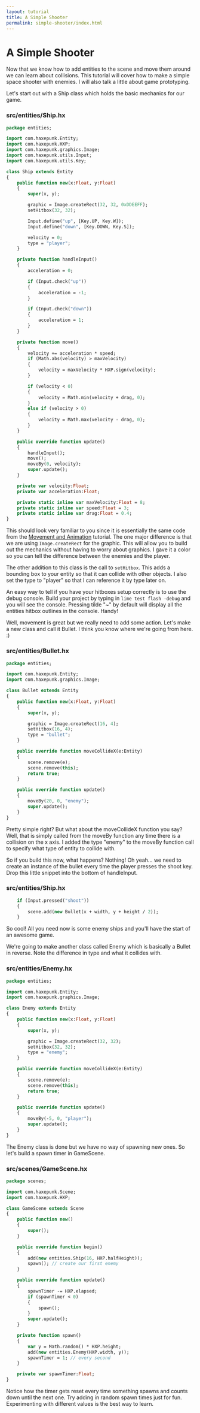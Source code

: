 ```yaml
---
layout: tutorial
title: A Simple Shooter
permalink: simple-shooter/index.html
---
```


# A Simple Shooter

Now that we know how to add entities to the scene and move them around we can learn about collisions. This tutorial will cover how to make a simple space shooter with enemies. I will also talk a little about game prototyping.

Let's start out with a Ship class which holds the basic mechanics for our game.

### src/entities/Ship.hx

```haxe
package entities;

import com.haxepunk.Entity;
import com.haxepunk.HXP;
import com.haxepunk.graphics.Image;
import com.haxepunk.utils.Input;
import com.haxepunk.utils.Key;

class Ship extends Entity
{
	public function new(x:Float, y:Float)
	{
		super(x, y);

		graphic = Image.createRect(32, 32, 0xDDEEFF);
		setHitbox(32, 32);

		Input.define("up", [Key.UP, Key.W]);
		Input.define("down", [Key.DOWN, Key.S]);

		velocity = 0;
		type = "player";
	}

	private function handleInput()
	{
		acceleration = 0;

		if (Input.check("up"))
		{
			acceleration = -1;
		}

		if (Input.check("down"))
		{
			acceleration = 1;
		}
	}

	private function move()
	{
		velocity += acceleration * speed;
		if (Math.abs(velocity) > maxVelocity)
		{
			velocity = maxVelocity * HXP.sign(velocity);
		}

		if (velocity < 0)
		{
			velocity = Math.min(velocity + drag, 0);
		}
		else if (velocity > 0)
		{
			velocity = Math.max(velocity - drag, 0);
		}
	}

	public override function update()
	{
		handleInput();
		move();
		moveBy(0, velocity);
		super.update();
	}

	private var velocity:Float;
	private var acceleration:Float;

	private static inline var maxVelocity:Float = 8;
	private static inline var speed:Float = 3;
	private static inline var drag:Float = 0.4;
}
```

This should look very familiar to you since it is essentially the same code from the [Movement and Animation](/documentation/tutorials/movement-and-animation/) tutorial. The one major difference is that we are using `Image.createRect` for the graphic. This will allow you to build out the mechanics without having to worry about graphics. I gave it a color so you can tell the difference between the enemies and the player.

The other addition to this class is the call to `setHitbox`. This adds a bounding box to your entity so that it can collide with other objects. I also set the type to "player" so that I can reference it by type later on.

An easy way to tell if you have your hitboxes setup correctly is to use the debug console. Build your project by typing in `lime test flash -debug` and you will see the console. Pressing tilde "~" by default will display all the entities hitbox outlines in the console. Handy!

Well, movement is great but we really need to add some action. Let's make a new class and call it Bullet. I think you know where we're going from here. :)

### src/entities/Bullet.hx

```haxe
package entities;

import com.haxepunk.Entity;
import com.haxepunk.graphics.Image;

class Bullet extends Entity
{
	public function new(x:Float, y:Float)
	{
		super(x, y);

		graphic = Image.createRect(16, 4);
		setHitbox(16, 4);
		type = "bullet";
	}

	public override function moveCollideX(e:Entity)
	{
		scene.remove(e);
		scene.remove(this);
		return true;
	}

	public override function update()
	{
		moveBy(20, 0, "enemy");
		super.update();
	}
}
```

Pretty simple right? But what about the moveCollideX function you say? Well, that is simply called from the moveBy function any time there is a collision on the x axis. I added the type "enemy" to the moveBy function call to specify what type of entity to collide with.

So if you build this now, what happens? Nothing! Oh yeah... we need to create an instance of the bullet every time the player presses the shoot key. Drop this little snippet into the bottom of handleInput.

### src/entities/Ship.hx

```haxe
	if (Input.pressed("shoot"))
	{
		scene.add(new Bullet(x + width, y + height / 2));
	}
```

So cool! All you need now is some enemy ships and you'll have the start of an awesome game.

We're going to make another class called Enemy which is basically a Bullet in reverse. Note the difference in type and what it collides with.

### src/entities/Enemy.hx

```haxe
package entities;

import com.haxepunk.Entity;
import com.haxepunk.graphics.Image;

class Enemy extends Entity
{
	public function new(x:Float, y:Float)
	{
		super(x, y);

		graphic = Image.createRect(32, 32);
		setHitbox(32, 32);
		type = "enemy";
	}

	public override function moveCollideX(e:Entity)
	{
		scene.remove(e);
		scene.remove(this);
		return true;
	}

	public override function update()
	{
		moveBy(-5, 0, "player");
		super.update();
	}
}
```

The Enemy class is done but we have no way of spawning new ones. So let's build a spawn timer in GameScene.

### src/scenes/GameScene.hx

```haxe
package scenes;

import com.haxepunk.Scene;
import com.haxepunk.HXP;

class GameScene extends Scene
{
	public function new()
	{
		super();
	}

	public override function begin()
	{
		add(new entities.Ship(16, HXP.halfHeight));
		spawn(); // create our first enemy
	}

	public override function update()
	{
		spawnTimer -= HXP.elapsed;
		if (spawnTimer < 0)
		{
			spawn();
		}
		super.update();
	}

	private function spawn()
	{
		var y = Math.random() * HXP.height;
		add(new entities.Enemy(HXP.width, y));
		spawnTimer = 1; // every second
	}

	private var spawnTimer:Float;
}
```

Notice how the timer gets reset every time something spawns and counts down until the next one. Try adding in random spawn times just for fun. Experimenting with different values is the best way to learn.
